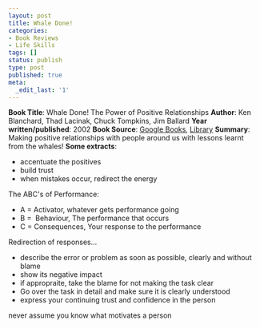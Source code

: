 ```yaml
---
layout: post
title: Whale Done!
categories:
- Book Reviews
- Life Skills
tags: []
status: publish
type: post
published: true
meta:
  _edit_last: '1'
---
```

<strong>Book Title</strong>: Whale Done! The Power of Positive Relationships
<strong> Author</strong>: Ken Blanchard, Thad Lacinak, Chuck Tompkins, Jim Ballard
<strong> Year written/published</strong>: 2002
<strong> Book Source</strong>: <a href="http://books.google.com/books?id=ZkUIAAAACAAJ&amp;dq=Whale+Done!+The+Power+of+Positive+Relationships">Google Books</a>, <a href="http://catalogue.nlb.gov.sg/cgi-bin/cw_cgi?resultsScreen+6804+1+4+0">Library</a>
<strong> Summary</strong>: Making positive relationships with people around us with lessons learnt from the whales!
<strong> Some extracts</strong>:
<ul>
	<li>accentuate the positives</li>
	<li>build trust</li>
	<li>when mistakes occur, redirect the energy</li>
</ul>
<div>The ABC's of Performance:</div>
<div>
<ul>
	<li>A = Activator, whatever gets performance going</li>
	<li>B =  Behaviour, The performance that occurs</li>
	<li>C = Consequences, Your response to the performance</li>
</ul>
<div>Redirection of responses...</div>
<div>
<ul>
	<li>describe the error or problem as soon as possible, clearly and without blame</li>
	<li>show its negative impact</li>
	<li>if appropraite, take the blame for not making the task clear</li>
	<li>Go over the task in detail and make sure it is clearly understood</li>
	<li>express your continuing trust and confidence in the person</li>
</ul>
<div>never assume you know what motivates a person</div>
</div>
</div>
